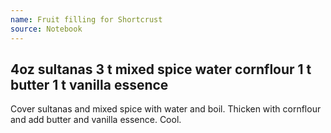 ```yaml
---
name: Fruit filling for Shortcrust
source: Notebook
---
```

4oz sultanas
3 t mixed spice
water
cornflour
1 t butter
1 t vanilla essence
---
Cover sultanas and mixed spice with water and boil.  Thicken with cornflour and add butter and vanilla essence.  Cool.

